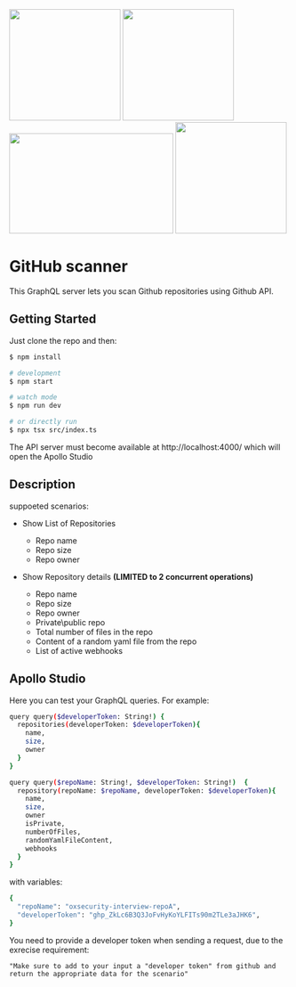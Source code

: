 <img src="https://github.com/user-attachments/assets/8822a63b-535c-4ffb-b7a6-9ad262a100b5" width="200" height="200">
<img src="https://github.com/user-attachments/assets/0b67c82d-115c-4588-94e4-c0e50a564b5f" width="200" height="200">
<img src="https://github.com/user-attachments/assets/435205db-1608-46ff-a828-dd1ba87f4a3c" width="295" height="180">
<img src="https://github.com/user-attachments/assets/83e8b318-973c-4c69-aa25-013a6969bb66" width="200" height="200">

# GitHub scanner
This GraphQL server lets you scan Github repositories using Github API.

## Getting Started
Just clone the repo and then:

```bash
$ npm install

# development
$ npm start

# watch mode
$ npm run dev

# or directly run
$ npx tsx src/index.ts
```

The API server must become available at http://localhost:4000/ which will open the Apollo Studio

## Description
suppoeted scenarios:
- Show List of Repositories
  - Repo name
  - Repo size
  - Repo owner 

- Show Repository details **(LIMITED to 2 concurrent operations)**
  - Repo name
  - Repo size
  - Repo owner
  - Private\public repo
  - Total number of files in the repo
  - Content of a random yaml file from the repo
  - List of active webhooks
 
## Apollo Studio
Here you can test your GraphQL queries.
For example:

```bash
query query($developerToken: String!) {
  repositories(developerToken: $developerToken){
    name,
    size,
    owner
  }
}
```

```bash
query query($repoName: String!, $developerToken: String!)  {
  repository(repoName: $repoName, developerToken: $developerToken){
    name,
    size,
    owner
    isPrivate,
    numberOfFiles,
    randomYamlFileContent,
    webhooks
  }
}
```
with variables:
```bash
{
  "repoName": "oxsecurity-interview-repoA",
  "developerToken": "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",
}
```

You need to provide a developer token when sending a request, due to the exrecise requirement:

``
"Make sure to add to your input a "developer token" from github and return the appropriate data for the scenario"
``
